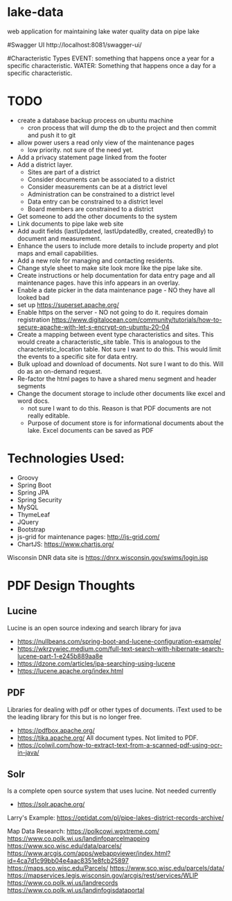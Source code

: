 # lake-data
web application for maintaining lake water quality data on pipe lake

#Swagger UI
   http://localhost:8081/swagger-ui/

#Characteristic Types
  EVENT: something that happens once a year for a specific characteristic.
  WATER: Something that happens once a day for a specific characteristic.

# TODO
 - create a database backup process on ubuntu machine
    - cron process that will dump the db to the project and then commit and push it to git
 - allow power users a read only view of the maintenance pages
    - low priority. not sure of the need yet.
 - Add a privacy statement page linked from the footer
 - Add a district layer. 
   - Sites are part of a district
   - Consider documents can be associated to a district
   - Consider measurements can be at a district level
   - Administration can be constrained to a district level
   - Data entry can be constrained to a district level
   - Board members are constrained to a district
 - Get someone to add the other documents to the system
 - Link documents to pipe lake web site
 - Add audit fields (lastUpdated, lastUpdatedBy, created, createdBy) to document and measurement.
 - Enhance the users to include more details to include property and plot maps and email capabilities.
 - Add a new role for managing and contacting residents.
 - Change style sheet to make site look more like the pipe lake site.
 - Create instructions or help documentation for data entry page and all maintenance pages. have this info appears in an overlay.
 - Enable a date picker in the data maintenance page - NO they have all looked bad
 - set up https://superset.apache.org/
 - Enable https on the server - NO not going to do it. requires domain registration  https://www.digitalocean.com/community/tutorials/how-to-secure-apache-with-let-s-encrypt-on-ubuntu-20-04
 - Create a mapping between event type characteristics and sites. This would create a characteristic_site table.
   This is analogous to the characteristic_location table. Not sure I want to do this. This would limit the
   events to a specific site for data entry.
 - Bulk upload and download of documents. Not sure I want to do this. Will do as an on-demand request.
 - Re-factor the html pages to have a shared menu segment and header segments
 - Change the document storage to include other documents like excel and word docs.
   - not sure I want to do this. Reason is that PDF documents are not really editable. 
   - Purpose of document store is for informational documents about the lake. Excel documents can be saved as PDF

# Technologies Used:
- Groovy
- Spring Boot
- Spring JPA
- Spring Security
- MySQL
- ThymeLeaf
- JQuery
- Bootstrap
- js-grid for maintenance pages: http://js-grid.com/
- ChartJS: https://www.chartjs.org/

Wisconsin DNR data site is https://dnrx.wisconsin.gov/swims/login.jsp

# PDF Design Thoughts
## Lucine
Lucine is an open source indexing and search library for java
- https://nullbeans.com/spring-boot-and-lucene-configuration-example/
- https://wkrzywiec.medium.com/full-text-search-with-hibernate-search-lucene-part-1-e245b889aa8e
- https://dzone.com/articles/jpa-searching-using-lucene
- https://lucene.apache.org/index.html
## PDF
Libraries for dealing with pdf or other types of documents. iText used to be the leading 
library for this but is no longer free.
- https://pdfbox.apache.org/
- https://tika.apache.org/ All document types. Not limited to PDF.
- https://colwil.com/how-to-extract-text-from-a-scanned-pdf-using-ocr-in-java/
## Solr
Is a complete open source system that uses lucine. Not needed currently
- https://solr.apache.org/

Larry's Example: https://optidat.com/pl/pipe-lakes-district-records-archive/

Map Data Research:
https://polkcowi.wgxtreme.com/
https://www.co.polk.wi.us/landinfoparcelmapping
https://www.sco.wisc.edu/data/parcels/
https://www.arcgis.com/apps/webappviewer/index.html?id=4ca7d1c99bb04e4aac8351e8fcb25897
https://maps.sco.wisc.edu/Parcels/
https://www.sco.wisc.edu/parcels/data/
https://mapservices.legis.wisconsin.gov/arcgis/rest/services/WLIP
https://www.co.polk.wi.us/landrecords
https://www.co.polk.wi.us/landinfogisdataportal

